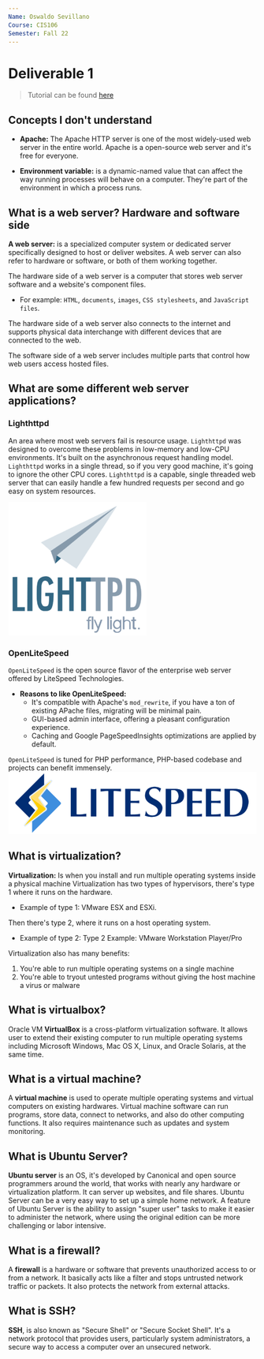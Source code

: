 ```yaml
---
Name: Oswaldo Sevillano
Course: CIS106
Semester: Fall 22
---
```


# Deliverable 1
> Tutorial can be found [here](https://www.digitalocean.com/community/tutorials/how-to-install-the-apache-web-server-on-ubuntu-22-04)

## Concepts I don't understand 
* **Apache:** The Apache HTTP server is one of the most widely-used web server in the entire world. Apache is a open-source web server and it's free for everyone. 
  
* **Environment variable:** is a dynamic-named value that can affect the way running processes will behave on a computer. They're part of the environment in which a process runs. 

## What is a web server? Hardware and software side
**A web server:** is a specialized computer system or dedicated server specifically designed to host or deliver websites. A web server can also refer to hardware or software, or both of them working together. 

The hardware side of a web server is a computer that stores web server software and a website's component files. 

* For example: `HTML`, `documents`, `images`, `CSS stylesheets`, and `JavaScript files`. 
  
The hardware side of a web server also connects to the internet and supports physical data interchange with different devices that are connected to the web. 

The software side of a web server includes multiple parts that control how web users access hosted files. 

## What are some different web server applications?

### Lighthttpd 
An area where most web servers fail is resource usage. `Lighthttpd` was designed to overcome these problems in low-memory and low-CPU environments. 
It's built on the asynchronous request handling model. `Lighthttpd` works in a single thread, so if you very good machine, it's going to ignore the other CPU cores. 
`Lighthttpd` is a capable, single threaded web server that can easily handle a few hundred requests per second and go easy on system resources. 

![lighthttpd](lighthttpd.d1)

### OpenLiteSpeed
`OpenLiteSpeed` is the open source flavor of the enterprise web server offered by LiteSpeed Technologies. 
* **Reasons to like OpenLiteSpeed:**
  * It's compatible with Apache's `mod_rewrite`, if you have a ton of existing APache files, migrating will be minimal pain. 
  * GUI-based admin interface, offering a pleasant configuration experience.
  * Caching and Google PageSpeedInsights optimizations are applied by default. 

`OpenLiteSpeed` is tuned for PHP performance, PHP-based codebase and projects can benefit immensely. 
![openlightspeed](litespeedserver.d1)

## What is virtualization?
**Virtualization:** Is when you install and run multiple operating systems inside a physical machine
Virtualization has two types of hypervisors, there's type 1 where it runs on the hardware.
* Example of type 1: VMware ESX and ESXi.
  
Then there's type 2, where it runs on a host operating system. 
* Example of type 2: Type 2 Example: VMware Workstation Player/Pro

Virtualization also has many benefits: 

1. You're able to run multiple operating systems on a single machine
2. You're able to tryout untested programs without giving the host machine a virus or malware

## What is virtualbox?
Oracle VM **VirtualBox** is a cross-platform virtualization software. It allows user to extend their existing computer to run multiple operating systems including Microsoft Windows, Mac OS X, Linux, and Oracle Solaris, at the same time. 

## What is a virtual machine?
A **virtual machine** is used to operate multiple operating systems and virtual computers on existing hardwares. Virtual machine software can run programs, store data, connect to networks, and also do other computing functions. It also requires maintenance such as updates and system monitoring. 

## What is Ubuntu Server?
**Ubuntu server** is an OS, it's developed by Canonical and open source programmers around the world, that works with nearly any hardware or virtualization platform. It can server up websites, and file shares.
Ubuntu Server can be a very easy way to set up a simple home network. A feature of Ubuntu Server is the ability to assign "super user" tasks to make it easier to administer the network, where using the original edition can be more challenging or labor intensive. 

## What is a firewall?
A **firewall** is a hardware or software that prevents unauthorized access to or from a network. It basically acts like a filter and stops untrusted network traffic or packets. It also protects the network from external attacks. 

## What is SSH?
**SSH**, is also known as "Secure Shell" or "Secure Socket Shell". It's a network protocol that provides users, particularly system administrators, a secure way to access a computer over an unsecured network. 


